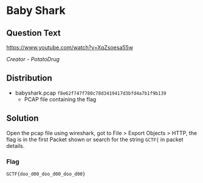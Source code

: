 # Baby Shark

## Question Text

https://www.youtube.com/watch?v=XqZsoesa55w

*Creator - PotatoDrug*

## Distribution
- babyshark.pcap `f8e62f747f780c78d3419417d3bfd4a7b1f9b139`
  - PCAP file containing the flag

## Solution
Open the pcap file using wireshark, got to File > Export Objects > HTTP, the flag is in the first Packet shown or search for the string `GCTF{` in packet details.

### Flag

`GCTF{doo_d00_doo_d00_doo_d00}`